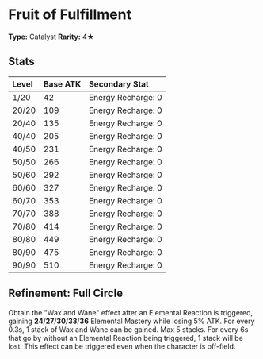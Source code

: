 # Fruit of Fulfillment

**Type:** Catalyst
**Rarity:** 4★

## Stats

| Level | Base ATK | Secondary Stat |
| :--- | :--- | :--- |
| 1/20 | 42 | Energy Recharge: 0 |
| 20/20 | 109 | Energy Recharge: 0 |
| 20/40 | 135 | Energy Recharge: 0 |
| 40/40 | 205 | Energy Recharge: 0 |
| 40/50 | 231 | Energy Recharge: 0 |
| 50/50 | 266 | Energy Recharge: 0 |
| 50/60 | 292 | Energy Recharge: 0 |
| 60/60 | 327 | Energy Recharge: 0 |
| 60/70 | 353 | Energy Recharge: 0 |
| 70/70 | 388 | Energy Recharge: 0 |
| 70/80 | 414 | Energy Recharge: 0 |
| 80/80 | 449 | Energy Recharge: 0 |
| 80/90 | 475 | Energy Recharge: 0 |
| 90/90 | 510 | Energy Recharge: 0 |

## Refinement: Full Circle

Obtain the "Wax and Wane" effect after an Elemental Reaction is triggered, gaining **24**/**27**/**30**/**33**/**36** Elemental Mastery while losing 5% ATK. For every 0.3s, 1 stack of Wax and Wane can be gained. Max 5 stacks. For every 6s that go by without an Elemental Reaction being triggered, 1 stack will be lost. This effect can be triggered even when the character is off-field.

